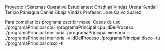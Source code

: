 Proyecto I Sistemas Operativo
Estudiantes: Cristhian Vindas Urena
             Kendall Tencio Paniagua
             Daniel Sibaja Vindas
Profesor:    Jose Calvo Suarez

Para compilar los programa escribir make.
Casos de uso
./programaPrincipal cpu 
./programaPrincipal cpu idDelProceso
./programaPrincipal memoria
./programaPrincipal memoria -r
./programaPrincipal memoria -v idDelProceso
./programaPrincipal disco -tu
./programaPrincipal disco -tl


